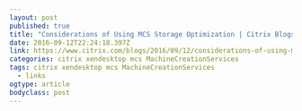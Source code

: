 ```yaml
---
layout: post 
published: true 
title: "Considerations of Using MCS Storage Optimization | Citrix Blogs" 
date: 2016-09-12T22:24:18.397Z 
link: https://www.citrix.com/blogs/2016/09/12/considerations-of-using-mcs-storage-optimisation/?utm_source=feedburner&utm_medium=feed&utm_campaign=Feed%3A+CitrixBlogsProductXendesktop+%28Citrix+Blogs+%C2%BB+XenDesktop%29 
categories: citrix xendesktop mcs MachineCreationServices
tags: citrix xendesktop mcs MachineCreationServices
  - links
ogtype: article 
bodyclass: post 
---
```


